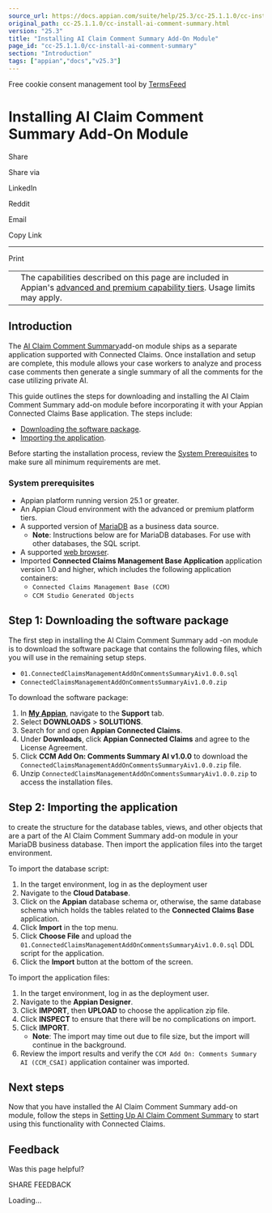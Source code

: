 ```yaml
---
source_url: https://docs.appian.com/suite/help/25.3/cc-25.1.1.0/cc-install-ai-comment-summary.html
original_path: cc-25.1.1.0/cc-install-ai-comment-summary.html
version: "25.3"
title: "Installing AI Claim Comment Summary Add-On Module"
page_id: "cc-25.1.1.0/cc-install-ai-comment-summary"
section: "Introduction"
tags: ["appian","docs","v25.3"]
---
```



Free cookie consent management tool by [TermsFeed](https://www.termsfeed.com/)

# Installing AI Claim Comment Summary Add-On Module

Share

Share via

LinkedIn

Reddit

Email

Copy Link

* * *

Print

<table><tbody><tr><td><i class="fa fa-info-circle" aria-hidden="true"></i></td><td>The capabilities described on this page are included in Appian's <a href="/suite/help/25.3/Appian_Tiers.html">advanced and premium capability tiers</a>. Usage limits may apply.</td></tr></tbody></table>

## Introduction

The [AI Claim Comment Summary](cc-ai-comment-summary-module_overview.html)add-on module ships as a separate application supported with Connected Claims. Once installation and setup are complete, this module allows your case workers to analyze and process case comments then generate a single summary of all the comments for the case utilizing private AI.

This guide outlines the steps for downloading and installing the AI Claim Comment Summary add-on module before incorporating it with your Appian Connected Claims Base application. The steps include:

-   [Downloading the software package](#step-1-downloading-the-software-package).
-   [Importing the application](#step-2-importing-the-application).

Before starting the installation process, review the [System Prerequisites](#system-prerequisites) to make sure all minimum requirements are met.

### System prerequisites

-   Appian platform running version 25.1 or greater.
-   An Appian Cloud environment with the advanced or premium platform tiers.
-   A supported version of [MariaDB](../System_Requirements.html#databases) as a business data source.
    -   **Note**: Instructions below are for MariaDB databases. For use with other databases, the SQL script.
-   A supported [web browser](../System_Requirements.html#web-browsers).
-   Imported **Connected Claims Management Base Application** application version 1.0 and higher, which includes the following application containers:
    -   `Connected Claims Management Base (CCM)`
    -   `CCM Studio Generated Objects`

## Step 1: Downloading the software package

The first step in installing the AI Claim Comment Summary add -on module is to download the software package that contains the following files, which you will use in the remaining setup steps.

-   `01.ConnectedClaimsManagementAddOnCommentsSummaryAiv1.0.0.sql`
-   `ConnectedClaimsManagementAddOnCommentsSummaryAiv1.0.0.zip`

To download the software package:

1.  In **[My Appian](https://forum.appian.com/suite/sites/myappian/page/support)**, navigate to the **Support** tab.
2.  Select **DOWNLOADS** > **SOLUTIONS**.
3.  Search for and open **Appian Connected Claims**.
4.  Under **Downloads**, click **Appian Connected Claims** and agree to the License Agreement.
5.  Click **CCM Add On: Comments Summary AI v1.0.0** to download the `ConnectedClaimsManagementAddOnCommentsSummaryAiv1.0.0.zip` file.
6.  Unzip `ConnectedClaimsManagementAddOnCommentsSummaryAiv1.0.0.zip` to access the installation files.

## Step 2: Importing the application

to create the structure for the database tables, views, and other objects that are a part of the AI Claim Comment Summary add-on module in your MariaDB business database. Then import the application files into the target environment.

To import the database script:

1.  In the target environment, log in as the deployment user
2.  Navigate to the **Cloud Database**.
3.  Click on the **Appian** database schema or, otherwise, the same database schema which holds the tables related to the **Connected Claims Base** application.
4.  Click **Import** in the top menu.
5.  Click **Choose File** and upload the `01.ConnectedClaimsManagementAddOnCommentsSummaryAiv1.0.0.sql` DDL script for the application.
6.  Click the **Import** button at the bottom of the screen.

To import the application files:

1.  In the target environment, log in as the deployment user.
2.  Navigate to the **Appian Designer**.
3.  Click **IMPORT**, then **UPLOAD** to choose the application zip file.
4.  Click **INSPECT** to ensure that there will be no complications on import.
5.  Click **IMPORT**.
    -   **Note**: The import may time out due to file size, but the import will continue in the background.
6.  Review the import results and verify the `CCM Add On: Comments Summary AI (CCM_CSAI)` application container was imported.

## Next steps

Now that you have installed the AI Claim Comment Summary add-on module, follow the steps in [Setting Up AI Claim Comment Summary](cc-setup-ai-claim-comments-summary.html) to start using this functionality with Connected Claims.

## Feedback

Was this page helpful?

SHARE FEEDBACK

Loading...